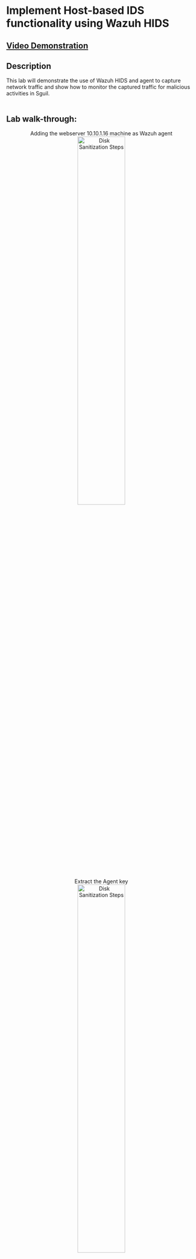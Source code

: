 <h1>Implement Host-based IDS functionality using Wazuh HIDS</h1>

 ## [Video Demonstration](https://drive.google.com/file/d/1bmvQORkCRQJLOKtMBQEgJbIlThoKNk2l/view?usp=sharing)

<h2>Description</h2>
This lab will demonstrate the use of Wazuh HIDS and agent to capture network traffic and show how to monitor the captured traffic for malicious activities in Sguil.<br />
<br />

<h2>Lab walk-through:</h2>

<p align="center">Adding the webserver 10.10.1.16 machine as Wazuh agent
<br/>
<img src="https://i.imgur.com/55MK1xc.png" height="50%" width="50%" alt="Disk Sanitization Steps"/>
<br />
<p align="center">Extract the Agent key
<br/>
<img src="https://i.imgur.com/NvH0Kal.png" height="50%" width="50%" alt="Disk Sanitization Steps"/>
<br />
<br />
<p align="center">creating key.txt file that will contain the Agent key. 
<br/>
<img src="https://i.imgur.com/GMSAjNg.png" height="50%" width="50%" alt="Disk Sanitization Steps"/>
<br />
<br />
<p align="center">Copying the key.txt file into the shared folder on 10.10.1.16
<br/>
<img src="https://i.imgur.com/bsYP7lI.png" height="50%" width="50%" alt="Disk Sanitization Steps"/>
<br />
<br />
<p align="center">Configuring the firewall to communicate with the agent
<br/>
<img src="https://i.imgur.com/TSrTMic.png" height="50%" width="50%" alt="Disk Sanitization Steps"/>
<br />
<br />

<p align="center">Installing Wazuh agent on WebServer machine
<br/>
<img src="https://i.imgur.com/iRfQUMu.png" height="50%" width="50%" alt="Disk Sanitization Steps"/>
<br />
<br />
<p align="center">Restarting Wazuh
<br/>
<img src="https://i.imgur.com/Oo8DdvY.png" height="50%" width="50%" alt="Disk Sanitization Steps"/>
<br />
<br />
<p align="center">Verifying that the agent is active
<br/>
<img src="https://i.imgur.com/yMh3Hyy.png" height="50%" width="50%" alt="Disk Sanitization Steps"/>
<br />
<br />
<p align="center">Performing brute-forece attack via RDP on WebServer 10.10.1.16 using hydra
<br/>
<img src="https://i.imgur.com/jO3iBMC.png" height="50%" width="50%" alt="Disk Sanitization Steps"/>
<br />
<br />
<p align="center">We can observe the alert for Dst IP 10.10.1.16.
<br/>
<img src="https://i.imgur.com/f0e8aHo.png" height="50%" width="50%" alt="Disk Sanitization Steps"/>
<br />
<br />
